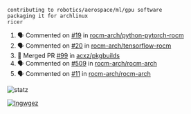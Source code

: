 ```
contributing to robotics/aerospace/ml/gpu software
packaging it for archlinux
ricer
```

<!--START_SECTION:activity-->
1. 🗣 Commented on [#19](https://github.com/rocm-arch/python-pytorch-rocm/issues/19) in [rocm-arch/python-pytorch-rocm](https://github.com/rocm-arch/python-pytorch-rocm)
2. 🗣 Commented on [#20](https://github.com/rocm-arch/tensorflow-rocm/issues/20) in [rocm-arch/tensorflow-rocm](https://github.com/rocm-arch/tensorflow-rocm)
3. 🎉 Merged PR [#99](https://github.com/acxz/pkgbuilds/pull/99) in [acxz/pkgbuilds](https://github.com/acxz/pkgbuilds)
4. 🗣 Commented on [#509](https://github.com/rocm-arch/rocm-arch/issues/509) in [rocm-arch/rocm-arch](https://github.com/rocm-arch/rocm-arch)
5. 🗣 Commented on [#11](https://github.com/rocm-arch/rocm-arch/issues/11) in [rocm-arch/rocm-arch](https://github.com/rocm-arch/rocm-arch)
<!--END_SECTION:activity-->


![statz](https://github-readme-stats.vercel.app/api?username=acxz&include_all_commits=true&show_icons=true)

[![lngwgez](https://github-readme-stats.vercel.app/api/top-langs/?username=acxz&layout=compact)](https://github.com/acxz/github-readme-stats)


<!--
**acxz/acxz** is a ✨ _special_ ✨ repository because its `README.md` (this file) appears on your GitHub profile.

Here are some ideas to get you started:

- 🔭 I’m currently working on ...
- 🌱 I’m currently learning ...
- 👯 I’m looking to collaborate on ...
- 🤔 I’m looking for help with ...
- 💬 Ask me about ...
- 📫 How to reach me: ...
- 😄 Pronouns: ...
- ⚡ Fun fact: ...
-->
